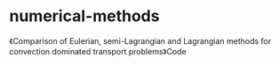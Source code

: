 # numerical-methods
《Comparison of Eulerian, semi-Lagrangian and Lagrangian methods for convection dominated transport problems》Code
